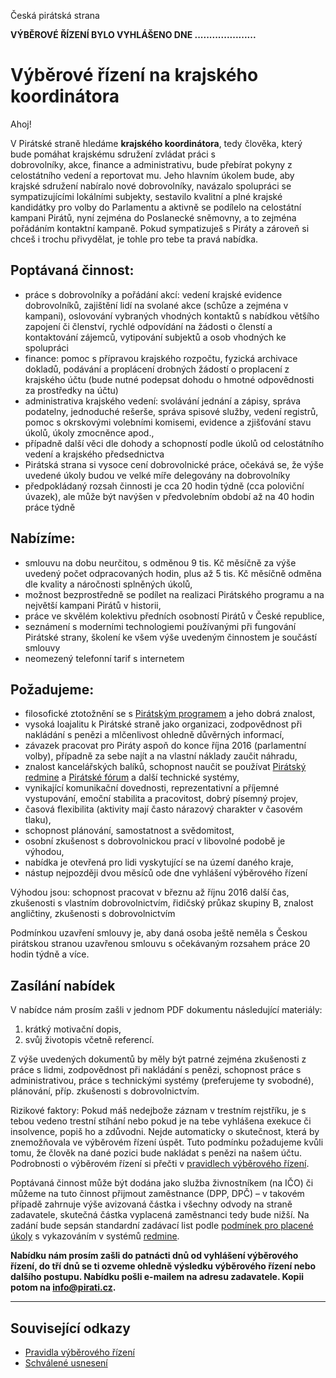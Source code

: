 Česká pirátská strana  

**VÝBĚROVÉ ŘÍZENÍ BYLO VYHLÁŠENO DNE .....................**

Výběrové řízení na krajského koordinátora
========================

Ahoj!

V Pirátské straně hledáme **krajského koordinátora**, tedy člověka, který bude pomáhat krajskému sdružení zvládat práci s  
dobrovolníky, akce, finance a administrativu, bude přebírat pokyny z celostátního vedení a reportovat mu. 
Jeho hlavním úkolem bude, aby krajské sdružení nabíralo nové dobrovolníky, navázalo spolupráci 
se sympatizujícími lokálními subjekty, sestavilo kvalitní a plné krajské kandidátky pro volby do Parlamentu a aktivně se 
podílelo na celostátní kampani Pirátů, nyní zejména do Poslanecké sněmovny, a to zejména pořádáním kontaktní kampaně.
Pokud sympatizuješ s Piráty a zároveň si chceš i trochu přivydělat, je tohle pro tebe ta pravá nabídka. 

## Poptávaná činnost:

* práce s dobrovolníky a pořádání akcí: vedení krajské evidence dobrovolníků, zajištění lidí na svolané akce (schůze a zejména v kampani), oslovování vybraných vhodných kontaktů s nabídkou většího zapojení či členství, rychlé odpovídání na žádosti o členstí a kontaktování zájemců, vytipování subjektů a osob vhodných ke spolupráci
* finance: pomoc s přípravou krajského rozpočtu, fyzická archivace dokladů, podávání a proplácení drobných žádostí o proplacení z krajského účtu (bude nutné podepsat dohodu o hmotné odpovědnosti za prostředky na účtu)
* administrativa krajského vedení: svolávání jednání a zápisy, správa podatelny, jednoduché rešerše, správa spisové služby, vedení registrů, pomoc s okrskovými volebními komisemi, evidence a zjišťování stavu úkolů, úkoly zmocněnce apod., 
* případně další věci dle dohody a schopností podle úkolů od celostátního vedení a krajského předsednictva
* Pirátská strana si vysoce cení dobrovolnické práce, očekává se, že výše uvedené úkoly budou ve velké míře delegovány na dobrovolníky
* předpokládaný rozsah činnosti je cca 20 hodin týdně (cca poloviční úvazek), ale může být navýšen v předvolebním období až na 40 hodin práce týdně

## Nabízíme:

* smlouvu na dobu neurčitou, s odměnou 9 tis. Kč měsíčně za výše uvedený počet odpracovaných hodin, plus až 5 tis. Kč měsíčně odměna dle kvality a náročnosti splněných úkolů,
* možnost bezprostředně se podílet na realizaci Pirátského programu a na největší kampani Pirátů v historii,
* práce ve skvělém kolektivu předních osobností Pirátů v České republice,
* seznámení s moderními technologiemi používanými při fungování Pirátské strany, školení ke všem výše uvedeným činnostem je součástí smlouvy
* neomezený telefonní tarif s internetem

## Požadujeme:

* filosofické ztotožnění se s [Pirátským programem][program] a jeho dobrá znalost, 
* vysoká loajalitu k Pirátské straně jako organizaci, zodpovědnost při nakládání s penězi a mlčenlivost ohledně důvěrných informací,
* závazek pracovat pro Piráty aspoň do konce října 2016 (parlamentní volby), případně za sebe najít a na vlastní náklady zaučit náhradu,
* znalost kancelářských balíků, schopnost naučit se používat [Pirátský redmine][redmine] a [Pirátské fórum][forum] a další technické systémy,
* vynikající komunikační dovednosti, reprezentativní a příjemné vystupování, emoční stabilita a pracovitost, dobrý písemný projev,
* časová flexibilita (aktivity mají často nárazový charakter v časovém tlaku),
* schopnost plánování, samostatnost a svědomitost,
* osobní zkušenost s dobrovolnickou prací v libovolné podobě je výhodou,
* nabídka je otevřená pro lidi vyskytující se na území daného kraje,
* nástup nejpozději dvou měsíců ode dne vyhlášení výběrového řízení

Výhodou jsou: schopnost pracovat v březnu až říjnu 2016 další čas, zkušenosti s vlastním dobrovolnictvím, řidičský průkaz skupiny B, znalost angličtiny, zkušenosti s dobrovolnictvím

Podmínkou uzavření smlouvy je, aby daná osoba ještě neměla s Českou pirátskou stranou uzavřenou smlouvu s očekávaným rozsahem práce 20 hodin týdně a více. 

[program]: https://www.pirati.cz/program/start
[forum]: https://forum.pirati.cz
[redmine]: https://redmine.pirati.cz/

## Zasílání nabídek

V nabídce nám prosím zašli v jednom PDF dokumentu následující materiály: 

1. krátký motivační dopis,
2. svůj životopis včetně referencí.

Z výše uvedených dokumentů by měly být patrné zejména zkušenosti z práce s lidmi, zodpovědnost při nakládání s penězi, schopnost práce s administrativou, práce s technickými systémy (preferujeme ty svobodné), plánování, příp. zkušenosti s dobrovolnictvím.


[plan]: https://redmine.pirati.cz/projects/senat/roadmap

Rizikové faktory: Pokud máš nedejbože záznam v trestním rejstříku, je s tebou vedeno trestní stíhání nebo pokud je na tebe vyhlášena exekuce či insolvence, popiš ho a zdůvodni. Nejde automaticky o skutečnost, která by znemožňovala ve výběrovém řízení úspět. Tuto podmínku požadujeme kvůli tomu, že člověk na dané pozici bude nakládat s penězi na našem účtu. Podrobnosti o výběrovém řízení si přečti v [pravidlech výběrového řízení](pravidla.md). 

Poptávaná činnost může být dodána jako služba živnostníkem (na IČO) či můžeme na tuto činnost přijmout zaměstnance (DPP, DPČ) – v takovém případě zahrnuje výše avizovaná částka i všechny odvody na straně zadavatele, skutečná částka vyplacená zaměstnanci tedy bude nižší. Na zadání bude sepsán standardní zadávací list podle [podmínek pro placené úkoly](https://www.pirati.cz/rules/ppu) s vykazováním v systémů [redmine][redmine].

**Nabídku nám prosím zašli do patnácti dnů od vyhlášení výběrového řízení, do tří dnů se ti ozveme ohledně výsledku výběrového řízení nebo dalšího postupu. Nabídku pošli e-mailem na adresu zadavatele. Kopii potom na <info@pirati.cz>.**

----

## Související odkazy

* [Pravidla výběrového řízení](pravidla.md)
* [Schválené usnesení](usneseni.md) 
